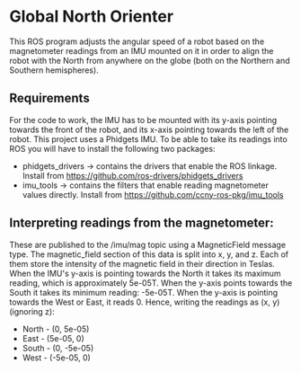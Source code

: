 # Global North Orienter

This ROS program adjusts the angular speed of a robot based on the magnetometer readings from an IMU mounted on it in order to align the robot with the North from anywhere on the globe (both on the Northern and Southern hemispheres).

## Requirements

For the code to work, the IMU has to be mounted with its y-axis pointing towards the front of the robot, and its x-axis pointing towards the left of the robot.
This project uses a Phidgets IMU. To be able to take its readings into ROS you will have to install the following two packages:

- phidgets_drivers -> contains the drivers that enable the ROS linkage. Install from https://github.com/ros-drivers/phidgets_drivers
- imu_tools -> contains the filters that enable reading magnetometer values directly. Install from https://github.com/ccny-ros-pkg/imu_tools

## Interpreting readings from the magnetometer: 

These are published to the /imu/mag topic using a MagneticField message type. The magnetic_field section of this data is split into x, y, and z. Each of them store the intensity of the magnetic field in their direction in Teslas. When the IMU's y-axis is pointing towards the North it takes its maximum reading, which is approximately 5e-05T. When the y-axis points towards the South it takes its minimum reading: -5e-05T. When the y-axis is pointing towards the West or East, it reads 0. Hence, writing the readings as (x, y) (ignoring z):

- North - (0, 5e-05)
- East  - (5e-05, 0)
- South - (0, -5e-05)
- West  - (-5e-05, 0)

